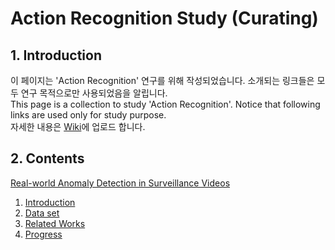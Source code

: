 # Action Recognition Study (Curating)
## 1. Introduction
이 페이지는 'Action Recognition' 연구를 위해 작성되었습니다. 소개되는 링크들은 모두 연구 목적으로만 사용되었음을 알립니다.  
This page is a collection to study 'Action Recognition'. Notice that following links are used only for study purpose.  
자세한 내용은 [Wiki](https://github.com/henniekim/action_recognition_study/wiki)에 업로드 합니다.

## 2. Contents

[Real-world Anomaly Detection in Surveillance Videos](https://github.com/henniekim/action_recognition_study/wiki/Real-world-Anomaly-Detection-in-Surveillance-Videos)
1. [Introduction](https://github.com/henniekim/action_recognition_study/wiki#1-introduction)
2. [Data set](https://github.com/henniekim/action_recognition_study/wiki#2-data-set)
3. [Related Works](https://github.com/henniekim/action_recognition_study/wiki#3-related-works)
4. [Progress](https://github.com/henniekim/action_recognition_study/wiki#4-progress)
